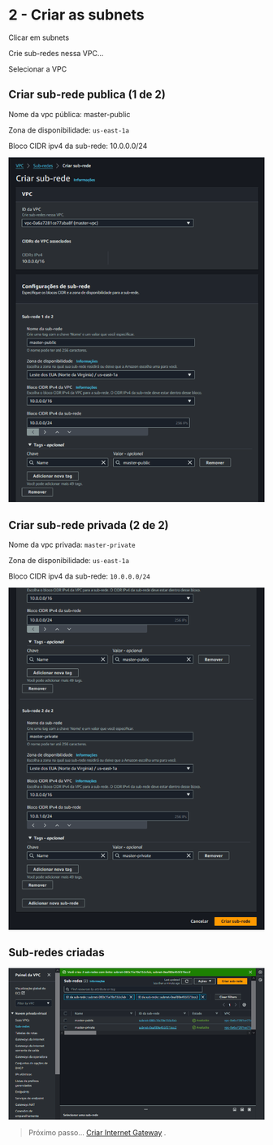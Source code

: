 # 2 - Criar as subnets

Clicar em subnets

Crie sub-redes nessa VPC...

Selecionar a VPC

## Criar sub-rede publica (1 de 2)

Nome da vpc pública: master-public

Zona de disponibilidade: `us-east-1a`

Bloco CIDR ipv4 da sub-rede: 10.0.0.0/24

<div align="center">

![Criar sub-rede publica](./images/sub-pub.png)

</div>

## Criar sub-rede privada (2 de 2)

Nome da vpc privada: `master-private`

Zona de disponibilidade: `us-east-1a`

Bloco CIDR ipv4 da sub-rede: `10.0.0.0/24`

<div align="center">

![Criar sub-rede privada](./images/sub-priv.png)

</div>

## Sub-redes criadas

<div align="center">

![Criar sub-rede publica](./images/sub-criadas.png)

</div>

> Próximo passo... [Criar Internet Gateway](./internet-gateway.md) .